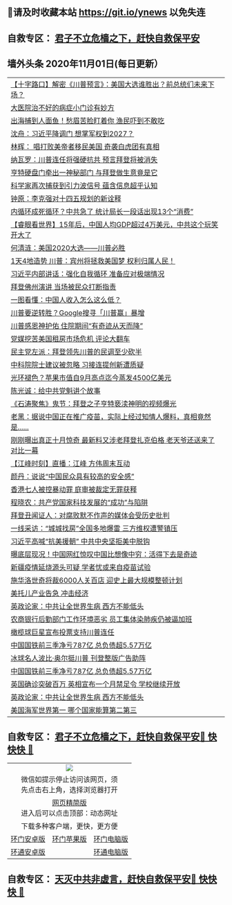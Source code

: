 ## 📩请及时收藏本站 https://git.io/ynews 以免失连</a>
## 自救专区： [君子不立危樯之下，赶快自救保平安 ](https://github.com/pwgy/td/blob/master/README.md)

## 墙外头条 2020年11月01日(每日更新）

 <table>
<tr><td colspan="2" align="left"><a href="https://xdkiug.azureedge.net/?name=c1240431&key=krgexxuardvhjliu&from=gy2">【十字路口】解密《川普预言》：美国大选谁胜出？前总统们未来下场？</a></td></tr>
<tr><td colspan="2" align="left"><a href="https://xdkiug.azureedge.net/?name=c1240508&key=krgexxuardvhjliu&from=gy2">大医院治不好的病症小门诊有妙方</a></td></tr>
<tr><td colspan="2" align="left"><a href="https://xdkiug.azureedge.net/?name=c1240528&key=krgexxuardvhjliu&from=gy2">出海捕到人面鱼！愁眉苦脸盯着你 渔民吓到不敢吃</a></td></tr>
<tr><td colspan="2" align="left"><a href="https://xdkiug.azureedge.net/?name=c1240453&key=krgexxuardvhjliu&from=gy2">沈舟：习近平降调门 想掌军权到2027？</a></td></tr>
<tr><td colspan="2" align="left"><a href="https://xdkiug.azureedge.net/?name=c1240507&key=krgexxuardvhjliu&from=gy2">林辉： 唱打败美帝者移民美国 奇袭白虎团有真相</a></td></tr>
<tr><td colspan="2" align="left"><a href="https://xdkiug.azureedge.net/?name=c1240518&key=krgexxuardvhjliu&from=gy2">纳瓦罗：川普连任将强硬抗共 预言拜登将被消失</a></td></tr>
<tr><td colspan="2" align="left"><a href="https://xdkiug.azureedge.net/?name=c1240476&key=krgexxuardvhjliu&from=gy2">亨特硬盘门牵出一神秘部门 与拜登做生意竟是它</a></td></tr>
<tr><td colspan="2" align="left"><a href="https://xdkiug.azureedge.net/?name=c1240478&key=krgexxuardvhjliu&from=gy2">科学家再次捕获到引力波信号 蕴含信息超乎认知</a></td></tr>
<tr><td colspan="2" align="left"><a href="https://xdkiug.azureedge.net/?name=c1240524&key=krgexxuardvhjliu&from=gy2">钟原：李克强对十四五规划的新诠释</a></td></tr>
<tr><td colspan="2" align="left"><a href="https://xdkiug.azureedge.net/?name=c1240517&key=krgexxuardvhjliu&from=gy2">内循环成死循环？中共急了 统计局长一段话出现13个“消费”</a></td></tr>
<tr><td colspan="2" align="left"><a href="https://xdkiug.azureedge.net/?name=c1240454&key=krgexxuardvhjliu&from=gy2">【睿眼看世界】15年后，中国人均GDP超过4万美元，中共这个玩笑开大了</a></td></tr>
<tr><td colspan="2" align="left"><a href="https://xdkiug.azureedge.net/?name=c1240525&key=krgexxuardvhjliu&from=gy2">何清涟：美国2020大选——川普必胜</a></td></tr>
<tr><td colspan="2" align="left"><a href="https://xdkiug.azureedge.net/?name=c1240529&key=krgexxuardvhjliu&from=gy2">1天4地造势 川普：宾州将拯救美国梦 权利归属人民！</a></td></tr>
<tr><td colspan="2" align="left"><a href="https://xdkiug.azureedge.net/?name=c1240467&key=krgexxuardvhjliu&from=gy2">习近平内部讲话：强化自我循环 准备应对极端情况</a></td></tr>
<tr><td colspan="2" align="left"><a href="https://xdkiug.azureedge.net/?name=c1240474&key=krgexxuardvhjliu&from=gy2">拜登佛州演讲 当场被民众打断指责</a></td></tr>
<tr><td colspan="2" align="left"><a href="https://xdkiug.azureedge.net/?name=c1240514&key=krgexxuardvhjliu&from=gy2">一图看懂：中国人收入怎么这么低？</a></td></tr>
<tr><td colspan="2" align="left"><a href="https://xdkiug.azureedge.net/?name=c1240500&key=krgexxuardvhjliu&from=gy2">川普要逆转胜？Google搜寻「川普赢」暴增</a></td></tr>
<tr><td colspan="2" align="left"><a href="https://xdkiug.azureedge.net/?name=c1240489&key=krgexxuardvhjliu&from=gy2">川普感恩神护佑 住院期间“有奇迹从天而降”</a></td></tr>
<tr><td colspan="2" align="left"><a href="https://xdkiug.azureedge.net/?name=c1240477&key=krgexxuardvhjliu&from=gy2">党媒挖苦美国租房市场危机 评论大翻车</a></td></tr>
<tr><td colspan="2" align="left"><a href="https://xdkiug.azureedge.net/?name=c1240487&key=krgexxuardvhjliu&from=gy2">民主党左派：拜登领先川普的民调至少砍半</a></td></tr>
<tr><td colspan="2" align="left"><a href="https://xdkiug.azureedge.net/?name=c1240481&key=krgexxuardvhjliu&from=gy2">中科院院士建议被忽略 习接连提创新遭质疑</a></td></tr>
<tr><td colspan="2" align="left"><a href="https://xdkiug.azureedge.net/?name=c1240527&key=krgexxuardvhjliu&from=gy2">光环褪色？苹果市值自9月高点迄今蒸发4500亿美元</a></td></tr>
<tr><td colspan="2" align="left"><a href="https://xdkiug.azureedge.net/?name=c1240498&key=krgexxuardvhjliu&from=gy2">陈光诚：给中共党魁讲个故事</a></td></tr>
<tr><td colspan="2" align="left"><a href="https://xdkiug.azureedge.net/?name=c1240455&key=krgexxuardvhjliu&from=gy2">《石涛聚焦》鬼节：拜登之子亨特亵渎神明的视频爆光</a></td></tr>
<tr><td colspan="2" align="left"><a href="https://xdkiug.azureedge.net/?name=c1240468&key=krgexxuardvhjliu&from=gy2">老黑：据说中国正在推广疫苗，实际上经过知情人爆料，真相竟然是......</a></td></tr>
<tr><td colspan="2" align="left"><a href="https://xdkiug.azureedge.net/?name=c1240471&key=krgexxuardvhjliu&from=gy2">刚刚曝出真正十月惊奇 最新料又涉老拜登扎克伯格 老天爷还送来了对比一幕</a></td></tr>
<tr><td colspan="2" align="left"><a href="https://xdkiug.azureedge.net/?name=c1240456&key=krgexxuardvhjliu&from=gy2">【江峰时刻】直播：江峰 方伟周末互动</a></td></tr>
<tr><td colspan="2" align="left"><a href="https://xdkiug.azureedge.net/?name=c1240506&key=krgexxuardvhjliu&from=gy2">颜丹：说说“中国民众具有较高的安全感”</a></td></tr>
<tr><td colspan="2" align="left"><a href="https://xdkiug.azureedge.net/?name=c1240501&key=krgexxuardvhjliu&from=gy2">香港七人被控暴动罪 庭审被裁定无罪获释</a></td></tr>
<tr><td colspan="2" align="left"><a href="https://xdkiug.azureedge.net/?name=c1240497&key=krgexxuardvhjliu&from=gy2">程晓农：共产党国家科技发展的“成功”与陷阱</a></td></tr>
<tr><td colspan="2" align="left"><a href="https://xdkiug.azureedge.net/?name=c1240516&key=krgexxuardvhjliu&from=gy2">拜登丑闻证人：对腐败默不作声的媒体会受历史批判</a></td></tr>
<tr><td colspan="2" align="left"><a href="https://xdkiug.azureedge.net/?name=c1240488&key=krgexxuardvhjliu&from=gy2">一线采访：“城城找房”全国多地爆雷 三方维权遭警镇压</a></td></tr>
<tr><td colspan="2" align="left"><a href="https://xdkiug.azureedge.net/?name=c1240484&key=krgexxuardvhjliu&from=gy2">习近平高喊“抗美援朝” 中共中央坚拒美中脱钩</a></td></tr>
<tr><td colspan="2" align="left"><a href="https://xdkiug.azureedge.net/?name=c1240470&key=krgexxuardvhjliu&from=gy2">曝底层现况！中国网红惊叹中国比想像中穷：活得下去是奇迹</a></td></tr>
<tr><td colspan="2" align="left"><a href="https://xdkiug.azureedge.net/?name=c1240496&key=krgexxuardvhjliu&from=gy2">新疆疫情延烧源头可疑 学者忧或来自疫苗试验</a></td></tr>
<tr><td colspan="2" align="left"><a href="https://xdkiug.azureedge.net/?name=c1240502&key=krgexxuardvhjliu&from=gy2">施华洛世奇将裁6000人关百店 迎史上最大规模整顿计划</a></td></tr>
<tr><td colspan="2" align="left"><a href="https://xdkiug.azureedge.net/?name=c1240503&key=krgexxuardvhjliu&from=gy2">美托儿产业告急 冲击经济</a></td></tr>
<tr><td colspan="2" align="left"><a href="https://xdkiug.azureedge.net/?name=c1240490&key=krgexxuardvhjliu&from=gy2">英政论家：中共让全世界生病 西方不能低头</a></td></tr>
<tr><td colspan="2" align="left"><a href="https://xdkiug.azureedge.net/?name=c1240475&key=krgexxuardvhjliu&from=gy2">农商银行后勤部门工作环境恶劣 员工集体染肺疾仍被逼加班</a></td></tr>
<tr><td colspan="2" align="left"><a href="https://xdkiug.azureedge.net/?name=c1240462&key=krgexxuardvhjliu&from=gy2">橄榄球巨星宣布投票支持川普连任</a></td></tr>
<tr><td colspan="2" align="left"><a href="https://xdkiug.azureedge.net/?name=c1240492&key=krgexxuardvhjliu&from=gy2">中国国铁前三季净亏787亿 总负债超5.57万亿</a></td></tr>
<tr><td colspan="2" align="left"><a href="https://xdkiug.azureedge.net/?name=c1240491&key=krgexxuardvhjliu&from=gy2">冰球名人波比·奥尔挺川普 刊登整版广告助阵</a></td></tr>
<tr><td colspan="2" align="left"><a href="https://xdkiug.azureedge.net/?name=c1240452&key=krgexxuardvhjliu&from=gy2">中国国铁前三季净亏787亿 总负债超5.57万亿</a></td></tr>
<tr><td colspan="2" align="left"><a href="https://xdkiug.azureedge.net/?name=c1240526&key=krgexxuardvhjliu&from=gy2">英国确诊突破百万 英相宣布一个月禁足令 学校继续开放</a></td></tr>
<tr><td colspan="2" align="left"><a href="https://xdkiug.azureedge.net/?name=c1240464&key=krgexxuardvhjliu&from=gy2">英政论家：中共让全世界生病 西方不能低头</a></td></tr>
<tr><td colspan="2" align="left"><a href="https://xdkiug.azureedge.net/?name=c1240466&key=krgexxuardvhjliu&from=gy2">美国海军世界第一 哪个国家能算第二第三</a></td></tr>

</table>

 ## 自救专区： [君子不立危樯之下，赶快自救保平安🍎 快快快 📩](https://github.com/pwgy/td/blob/master/README.md)
 
<table>
  <tr>
    <td colspan="3" align="center"><img src="https://cdn.jsdelivr.net/gh/opipe/up/oGate65.jpg"/></td>
  </tr>
  <tr>
    <td colspan="3" align="center">微信如提示停止访问该网页，须<br/>先点击右上角，选择浏览器打开</td>
  <tr>
  <tr>
    <td colspan="3" align="center"><a href="https://gitcdn.xyz/cdn/otiny/up/master/show005.htm">网页精简版</a><br/>进入后可以点击顶部：动态网址</td>
  </tr>
  <tr>
    <td colspan="3" align="center">下载多种客户端，更快，更方便</td>
  <tr>
  <tr>
    <td align="center"><a href="https://cdn.jsdelivr.net/gh/opipe/up/oGatea.apk">环门安卓版</a></td>
    <td align="center"><a href="https://x.co/odisk">环门苹果版</a></td>
    <td align="center"><a href="https://cdn.jsdelivr.net/gh/opipe/up/oGate.zip">环门电脑版</a></td>
  </tr>
  <tr>
    <td align="center"><a href="https://cdn.jsdelivr.net/gh/opipe/up/oPipe.apk">环通安卓版</a></td>
    <td align="center"></td>
    <td align="center"><a href="https://raw.githubusercontent.com/opipe/up/master/oPipe.zip">环通电脑版</a></td>
  </tr>
  
</table>


 ## 自救专区： [天灭中共非虚言，赶快自救保平安🍎 快快快 📩](https://github.com/pwgy/td/blob/master/README.md)
